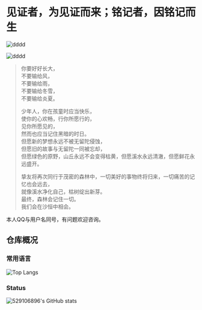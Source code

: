 # 见证者，为见证而来；铭记者，因铭记而生

 ![dddd](https://img.shields.io/badge/%E5%8E%9F%E7%A5%9EUID-208141029-green)

 ![dddd](https://img.shields.io/badge/%E5%8D%95%E6%8E%A8-%E9%9B%B7%E7%94%B5%E5%B0%86%E5%86%9B-blueviolet)

> 你要好好长大，  
> 不要输给风，  
> 不要输给雨，  
> 不要输给冬雪，  
> 不要输给炎夏。  
>
> 少年人，你在孩童时应当快乐，  
> 使你的心欢畅，行你所愿行的，  
> 见你所愿见的，  
> 然而也应当记住黑暗的时日。  
> 但愿新的梦想永远不被无留陀侵蚀，  
> 但愿旧的故事与无留陀一同被忘却，  
> 但愿绿色的原野，山丘永远不会变得枯黄，但愿溪水永远清澈，但愿鲜花永远盛开。  
>
> 挚友将再次同行于茂密的森林中，一切美好的事物终将归来，一切痛苦的记忆也会远去，  
> 就像溪水净化自己，枯树绽出新芽。  
> 最终，森林会记住一切。  
> 我们会在沙恒中相会。

本人QQ与用户名同号，有问题欢迎咨询。

## 仓库概况

 ### 常用语言

 ![Top Langs](https://github-readme-stats.vercel.app/api/top-langs/?username=529106896&layout=compact)

### Status

 ![529106896's GitHub stats](https://github-readme-stats.vercel.app/api?username=529106896&show_icons=true&theme=tokyonight)
